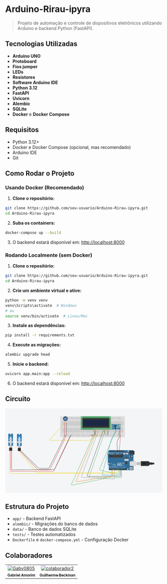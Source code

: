 # Arduino-Rirau-ipyra

> Projeto de automação e controle de dispositivos eletrônicos utilizando Arduino e backend Python (FastAPI).

## Tecnologias Utilizadas

- **Arduino UNO**
- **Protoboard**
- **Fios jumper**
- **LEDs**
- **Resistores**
- **Software Arduino IDE**
- **Python 3.12**
- **FastAPI**
- **Uvicorn**
- **Alembic** 
- **SQLite**
- **Docker** e **Docker Compose**

## Requisitos

- Python 3.12+
- Docker e Docker Compose (opcional, mas recomendado)
- Arduino IDE
- Git

## Como Rodar o Projeto

### Usando Docker (Recomendado)

1. **Clone o repositório:**
  ```bash
  git clone https://github.com/seu-usuario/Arduino-Rirau-ipyra.git
  cd Arduino-Rirau-ipyra
  ```
2. **Suba os containers:**
  ```bash
  docker-compose up --build
  ```
3. O backend estará disponível em: [http://localhost:8000](http://localhost:8000)

### Rodando Localmente (sem Docker)

1. **Clone o repositório:**
  ```bash
  git clone https://github.com/seu-usuario/Arduino-Rirau-ipyra.git
  cd Arduino-Rirau-ipyra
  ```
2. **Crie um ambiente virtual e ative:**
  ```bash
  python -m venv venv
  venv\Scripts\activate  # Windows
  # ou
  source venv/bin/activate  # Linux/Mac
  ```
3. **Instale as dependências:**
  ```bash
  pip install -r requirements.txt
  ```
4. **Execute as migrações:**
  ```bash
  alembic upgrade head
  ```
5. **Inicie o backend:**
  ```bash
  uvicorn app.main:app --reload
  ```
6. O backend estará disponível em: [http://localhost:8000](http://localhost:8000)


## Circuito

<!-- Circuito -->
![Imagem do Circuito](./circ.jpg)


## Estrutura do Projeto

- `app/` - Backend FastAPI
- `alembic/` - Migrações do banco de dados
- `data/` - Banco de dados SQLite
- `tests/` - Testes automatizados
- `Dockerfile` e `docker-compose.yml` - Configuração Docker

  
## Colaboradores

<table>
  <tr>
    <td align="center">
      <a href="https://github.com/Gaby0805">
        <img src="https://github.com/Gaby0805.png" width="80px;" alt="Gaby0805"/><br />
        <sub><b>Gabriel Amorim</b></sub>
      </a>
    </td>
    <!-- Exemplo de outro colaborador -->
    <td align="center">
      <a href="https://github.com/Guilherme-Beckman">
        <img src="https://github.com/Guilherme-Beckman.png" width="80px;" alt="colaborador2"/><br />
        <sub><b>Guilherme Beckman</b></sub>
      </a>
    </td>
  </tr>
</table>

